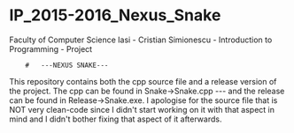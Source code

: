 # IP_2015-2016_Nexus_Snake
Faculty of Computer Science Iasi - Cristian Simionescu - Introduction to Programming - Project

		#	---NEXUS SNAKE---
This repository contains both the cpp source file and a release version of the project. 
The cpp can be found in Snake->Snake.cpp --- and the release can be found in Release->Snake.exe.
I apologise for the source file that is NOT very clean-code since I didn't start working on it with that aspect in mind and I didn't bother fixing that aspect of it afterwards.


